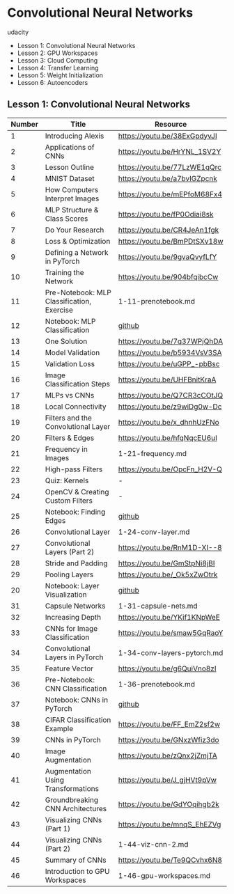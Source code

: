 # Convolutional Neural Networks
udacity


* Lesson 1: Convolutional Neural Networks
* Lesson 2: GPU Workspaces
* Lesson 3: Cloud Computing
* Lesson 4: Transfer Learning
* Lesson 5: Weight Initialization
* Lesson 6: Autoencoders

## Lesson 1: Convolutional Neural Networks

| Number      | Title | Resource |
| ----------- | ----------- | ----------- |
| 1 | Introducing Alexis | https://youtu.be/38ExGpdyvJI |
| 2 | Applications of CNNs | https://youtu.be/HrYNL_1SV2Y |
| 3 | Lesson Outline | https://youtu.be/77LzWE1qQrc |
| 4 | MNIST Dataset | https://youtu.be/a7bvIGZpcnk |
| 5 | How Computers Interpret Images | https://youtu.be/mEPfoM68Fx4 |
| 6 | MLP Structure & Class Scores | https://youtu.be/fP0Odiai8sk |
| 7 | Do Your Research | https://youtu.be/CR4JeAn1fgk |
| 8 | Loss & Optimization | https://youtu.be/BmPDtSXv18w |
| 9 | Defining a Network in PyTorch | https://youtu.be/9gvaQvyfLfY |
| 10 | Training the Network | https://youtu.be/904bfqibcCw |
| 11 | Pre-Notebook: MLP Classification, Exercise | 1-11-prenotebook.md |
| 12 | Notebook: MLP Classification | [github](https://github.com/udacity/deep-learning-v2-pytorch/tree/master/convolutional-neural-networks/mnist-mlp) |
| 13 | One Solution | https://youtu.be/7q37WPjQhDA |
| 14 | Model Validation | https://youtu.be/b5934VsV3SA |
| 15 | Validation Loss | https://youtu.be/uGPP_-pbBsc |
| 16 | Image Classification Steps | https://youtu.be/UHFBnitKraA |
| 17 | MLPs vs CNNs | https://youtu.be/Q7CR3cCOtJQ |
| 18 | Local Connectivity | https://youtu.be/z9wiDg0w-Dc |
| 19 | Filters and the Convolutional Layer | https://youtu.be/x_dhnhUzFNo |
| 20 | Filters & Edges | https://youtu.be/hfqNqcEU6uI |
| 21 | Frequency in Images | 1-21-frequency.md |
| 22 | High-pass Filters | https://youtu.be/OpcFn_H2V-Q |
| 23 | Quiz: Kernels | - |
| 24 | OpenCV & Creating Custom Filters | - |
| 25 | Notebook: Finding Edges | [github](https://github.com/udacity/deep-learning-v2-pytorch/blob/master/convolutional-neural-networks/conv-visualization/custom_filters.ipynb) |
| 26 | Convolutional Layer | 1-24-conv-layer.md |
| 27 | Convolutional Layers (Part 2) | https://youtu.be/RnM1D-XI--8 |
| 28 | Stride and Padding | https://youtu.be/GmStpNi8jBI |
| 29 | Pooling Layers | https://youtu.be/_Ok5xZwOtrk |
| 20 | Notebook: Layer Visualization | [github](https://github.com/udacity/deep-learning-v2-pytorch/tree/master/convolutional-neural-networks/conv-visualization) |
| 31 | Capsule Networks | 1-31-capsule-nets.md |
| 32 | Increasing Depth | https://youtu.be/YKif1KNpWeE |
| 33 | CNNs for Image Classification | https://youtu.be/smaw5GqRaoY |
| 34 | Convolutional Layers in PyTorch | 1-34-conv-layers-pytorch.md |
| 35 | Feature Vector | https://youtu.be/g6QuiVno8zI |
| 36 | Pre-Notebook: CNN Classification | 1-36-prenotebook.md |
| 37 | Notebook: CNNs in PyTorch | [github](https://github.com/udacity/deep-learning-v2-pytorch/tree/master/convolutional-neural-networks/cifar-cnn) |
| 38 | CIFAR Classification Example | https://youtu.be/FF_EmZ2sf2w |
| 39 | CNNs in PyTorch | https://youtu.be/GNxzWfiz3do |
| 40 | Image Augmentation | https://youtu.be/zQnx2jZmjTA |
| 41 | Augmentation Using Transformations | https://youtu.be/J_gjHVt9pVw |
| 42 | Groundbreaking CNN Architectures | https://youtu.be/GdYOqihgb2k |
| 43 | Visualizing CNNs (Part 1) | https://youtu.be/mnqS_EhEZVg |
| 44 | Visualizing CNNs (Part 2) | 1-44-viz-cnn-2.md |
| 45 | Summary of CNNs | https://youtu.be/Te9QCvhx6N8 |
| 46 | Introduction to GPU Workspaces | 1-46-gpu-workspaces.md |
